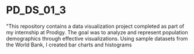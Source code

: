 # PD_DS_01_3
"This repository contains a data visualization project completed as part of my internship at Prodigy. The goal was to analyze and represent population demographics through effective visualizations. Using sample datasets from the World Bank, I created bar charts and histograms 

